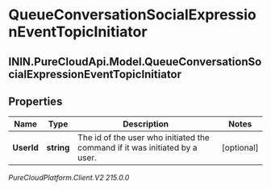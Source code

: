 # QueueConversationSocialExpressionEventTopicInitiator

## ININ.PureCloudApi.Model.QueueConversationSocialExpressionEventTopicInitiator

## Properties

|Name | Type | Description | Notes|
|------------ | ------------- | ------------- | -------------|
| **UserId** | **string** | The id of the user who initiated the command if it was initiated by a user. | [optional] |



_PureCloudPlatform.Client.V2 215.0.0_
